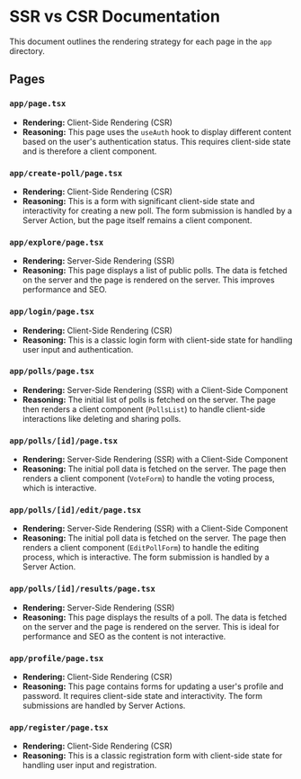 # SSR vs CSR Documentation

This document outlines the rendering strategy for each page in the `app` directory.

## Pages

### `app/page.tsx`

-   **Rendering:** Client-Side Rendering (CSR)
-   **Reasoning:** This page uses the `useAuth` hook to display different content based on the user's authentication status. This requires client-side state and is therefore a client component.

### `app/create-poll/page.tsx`

-   **Rendering:** Client-Side Rendering (CSR)
-   **Reasoning:** This is a form with significant client-side state and interactivity for creating a new poll. The form submission is handled by a Server Action, but the page itself remains a client component.

### `app/explore/page.tsx`

-   **Rendering:** Server-Side Rendering (SSR)
-   **Reasoning:** This page displays a list of public polls. The data is fetched on the server and the page is rendered on the server. This improves performance and SEO.

### `app/login/page.tsx`

-   **Rendering:** Client-Side Rendering (CSR)
-   **Reasoning:** This is a classic login form with client-side state for handling user input and authentication.

### `app/polls/page.tsx`

-   **Rendering:** Server-Side Rendering (SSR) with a Client-Side Component
-   **Reasoning:** The initial list of polls is fetched on the server. The page then renders a client component (`PollsList`) to handle client-side interactions like deleting and sharing polls.

### `app/polls/[id]/page.tsx`

-   **Rendering:** Server-Side Rendering (SSR) with a Client-Side Component
-   **Reasoning:** The initial poll data is fetched on the server. The page then renders a client component (`VoteForm`) to handle the voting process, which is interactive.

### `app/polls/[id]/edit/page.tsx`

-   **Rendering:** Server-Side Rendering (SSR) with a Client-Side Component
-   **Reasoning:** The initial poll data is fetched on the server. The page then renders a client component (`EditPollForm`) to handle the editing process, which is interactive. The form submission is handled by a Server Action.

### `app/polls/[id]/results/page.tsx`

-   **Rendering:** Server-Side Rendering (SSR)
-   **Reasoning:** This page displays the results of a poll. The data is fetched on the server and the page is rendered on the server. This is ideal for performance and SEO as the content is not interactive.

### `app/profile/page.tsx`

-   **Rendering:** Client-Side Rendering (CSR)
-   **Reasoning:** This page contains forms for updating a user's profile and password. It requires client-side state and interactivity. The form submissions are handled by Server Actions.

### `app/register/page.tsx`

-   **Rendering:** Client-Side Rendering (CSR)
-   **Reasoning:** This is a classic registration form with client-side state for handling user input and registration.

